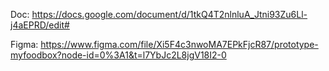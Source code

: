 Doc: https://docs.google.com/document/d/1tkQ4T2nlnluA_Jtni93Zu6Ll-j4aEPRD/edit#

Figma: https://www.figma.com/file/Xi5F4c3nwoMA7EPkFjcR87/prototype-myfoodbox?node-id=0%3A1&t=l7YbJc2L8jgV18I2-0
